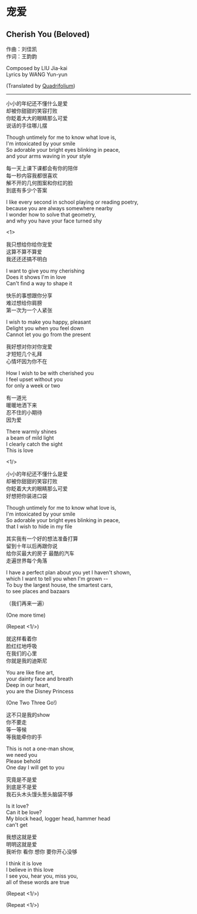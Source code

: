 ﻿# 宠爱

## Cherish You (Beloved)

作曲：刘佳凯  
作词：王韵韵

Composed by LIU Jia-kai  
Lyrics by WANG Yun-yun

(Translated by [Quadrifolium](http://weibo.com/u/5182556773/))

---

小小的年纪还不懂什么是爱  
却被你甜甜的笑容打败  
你眨着大大的眼睛那么可爱  
说话的手往哪儿摆

Though untimely for me to know what love is,  
I'm intoxicated by your smile  
So adorable your bright eyes blinking in peace,  
and your arms waving in your style

每一天上课下课都会有你的陪伴  
每一秒内容我都很喜欢  
解不开的几何图案和你红的脸  
到底有多少个答案

I like every second in school playing or reading poetry,  
because you are always somewhere nearby  
I wonder how to solve that geometry,  
and why you have your face turned shy

<1>

我只想给你给你宠爱  
这算不算不算爱  
我还还还搞不明白

I want to give you my cherishing  
Does it shows I'm in love  
Can't find a way to shape it

快乐的事想跟你分享  
难过想给你肩膀  
第一次为一个人紧张

I wish to make you happy, pleasant  
Delight you when you feel down  
Cannot let you go from the present

我好想对你对你宠爱  
才短短几个礼拜  
心情坏因为你不在

How I wish to be with cherished you  
I feel upset without you  
for only a week or two

有一道光  
暖暖地洒下来  
忍不住的小期待  
因为爱

There warmly shines  
a beam of mild light  
I clearly catch the sight  
This is love

<1/>

小小的年纪还不懂什么是爱  
却被你甜甜的笑容打败  
你眨着大大的眼睛那么可爱  
好想把你装进口袋

Though untimely for me to know what love is,  
I'm intoxicated by your smile  
So adorable your bright eyes blinking in peace,  
that I wish to hide in my file

其实我有一个好的想法准备打算  
留到十年以后再跟你说  
给你买最大的房子 最酷的汽车  
走遍世界每个角落

I have a perfect plan about you yet I haven't shown,  
which I want to tell you when I'm grown --  
To buy the largest house, the smartest cars,  
to see places and bazaars

（我们再来一遍）

(One more time)

(Repeat <1/>)

就这样看着你  
脸红红地呼吸  
在我们的心里  
你就是我的迪斯尼

You are like fine art,  
your dainty face and breath  
Deep in our heart,  
you are the Disney Princess

(One Two Three Go!)

这不只是我的show  
你不要走  
等一等候  
等我能牵你的手

This is not a one-man show,  
we need you  
Please behold  
One day I will get to you

究竟是不是爱  
到底是不是爱  
我石头木头馒头葱头脑袋不够

Is it love?  
Can it be love?  
My block head, logger head, hammer head  
can't get

我想这就是爱  
明明这就是爱  
我听你 看你 想你 要你开心没够

I think it is love  
I believe in this love  
I see you, hear you, miss you,  
all of these words are true

(Repeat <1/>)

(Repeat <1/>)